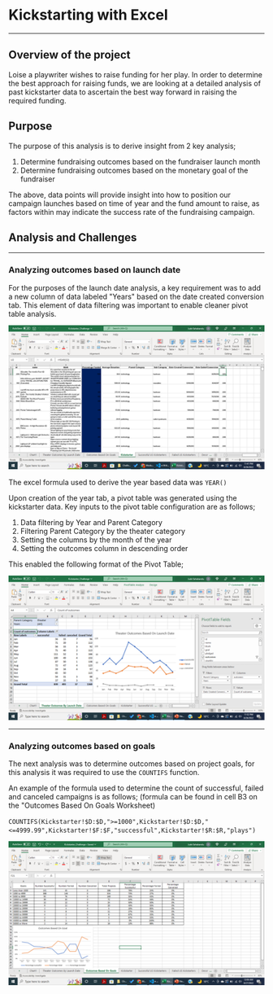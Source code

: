 # Kickstarting with Excel
---
## Overview of the project

Loise a playwriter wishes to raise funding for her play. In order to determine the best approach for raising funds, we are looking at a detailed analysis of past kickstarter data to ascertain the best way forward in raising the required funding.

## Purpose

The purpose of this analysis is to derive insight from 2 key analysis;

1. Determine fundraising outcomes based on the fundraiser launch month
2. Determine fundraising outcomes based on the monetary goal of the fundraiser

The above, data points will provide insight into how to position our campaign launches based on time of year and the fund amount to raise, as factors within may indicate the success rate of the fundraising campaign.

## Analysis and Challenges
---
### Analyzing outcomes based on launch date

For the purposes of the launch date analysis, a key requirement was to add a new column of data labeled "Years" based on the date created conversion tab. This element of data filtering was important to enable cleaner pivot table analysis.

![Years_Column_Creation](/Other/Year_Column_Creation.png)

The excel formula used to derive the year based data was `YEAR()`

Upon creation of the year tab, a pivot table was generated using the kickstarter data. Key inputs to the pivot table configuration are as follows;

1. Data filtering by Year and Parent Category
2. Filtering Parent Category by the theater category
3. Setting the columns by the month of the year
4. Setting the outcomes column in descending order

This enabled the following format of the Pivot Table;

![Launch_Date_Outcome](/Other/Theater_Outcomes_Based_On_Launch_Dates.png) 

---
### Analyzing outcomes based on goals

The next analysis was to determine outcomes based on project goals, for this analysis it was required to use the `COUNTIFS` function.

An example of the formula used to determine the count of successful, failed and canceled campaigns is as follows; (formula can be found in cell B3 on the "Outcomes Based On Goals Worksheet)

`COUNTIFS(Kickstarter!$D:$D,">=1000",Kickstarter!$D:$D,"<=4999.99",Kickstarter!$F:$F,"successful",Kickstarter!$R:$R,"plays")` 

![Goal_Outcomes](/Other/Outcomes_Based_On_Goals.png)



